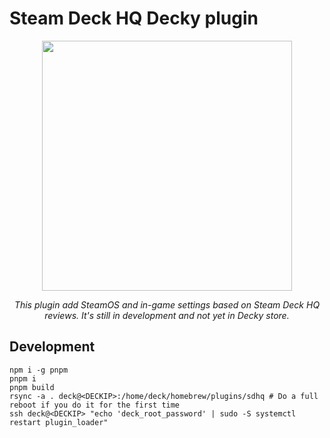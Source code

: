 # Steam Deck HQ Decky plugin

<p align="center">
  <img src="https://github.com/CapitaineJSparrow/steam-deck-hq-plugin/raw/master/img.png" width="400" />
</p>

<p align="center">
<i>This plugin add SteamOS and in-game settings based on Steam Deck HQ reviews. It's still in development and not yet in Decky store.</i>
</p>

## Development

```
npm i -g pnpm
pnpm i
pnpm build
rsync -a . deck@<DECKIP>:/home/deck/homebrew/plugins/sdhq # Do a full reboot if you do it for the first time
ssh deck@<DECKIP> "echo 'deck_root_password' | sudo -S systemctl restart plugin_loader"
```
